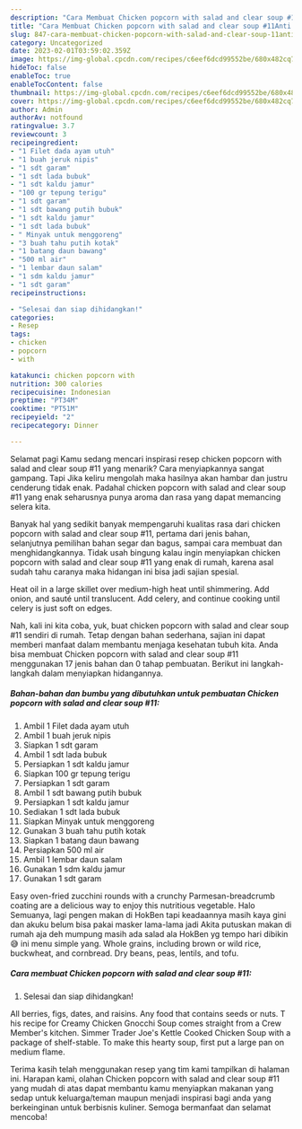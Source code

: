 ```yaml
---
description: "Cara Membuat Chicken popcorn with salad and clear soup #11Anti Ribet"
title: "Cara Membuat Chicken popcorn with salad and clear soup #11Anti Ribet"
slug: 847-cara-membuat-chicken-popcorn-with-salad-and-clear-soup-11anti-ribet
category: Uncategorized
date: 2023-02-01T03:59:02.359Z
image: https://img-global.cpcdn.com/recipes/c6eef6dcd99552be/680x482cq70/chicken-popcorn-with-salad-and-clear-soup-11-foto-resep-utama.jpg
hideToc: false
enableToc: true
enableTocContent: false
thumbnail: https://img-global.cpcdn.com/recipes/c6eef6dcd99552be/680x482cq70/chicken-popcorn-with-salad-and-clear-soup-11-foto-resep-utama.jpg
cover: https://img-global.cpcdn.com/recipes/c6eef6dcd99552be/680x482cq70/chicken-popcorn-with-salad-and-clear-soup-11-foto-resep-utama.jpg
author: Admin
authorAv: notfound
ratingvalue: 3.7
reviewcount: 3
recipeingredient:
- "1 Filet dada ayam utuh"
- "1 buah jeruk nipis"
- "1 sdt garam"
- "1 sdt lada bubuk"
- "1 sdt kaldu jamur"
- "100 gr tepung terigu"
- "1 sdt garam"
- "1 sdt bawang putih bubuk"
- "1 sdt kaldu jamur"
- "1 sdt lada bubuk"
- " Minyak untuk menggoreng"
- "3 buah tahu putih kotak"
- "1 batang daun bawang"
- "500 ml air"
- "1 lembar daun salam"
- "1 sdm kaldu jamur"
- "1 sdt garam"
recipeinstructions:

- "Selesai dan siap dihidangkan!"
categories:
- Resep
tags:
- chicken
- popcorn
- with

katakunci: chicken popcorn with 
nutrition: 300 calories
recipecuisine: Indonesian
preptime: "PT34M"
cooktime: "PT51M"
recipeyield: "2"
recipecategory: Dinner

---
```



Selamat pagi Kamu sedang mencari inspirasi resep chicken popcorn with salad and clear soup #11 yang menarik? Cara menyiapkannya sangat gampang. Tapi Jika keliru mengolah maka hasilnya akan hambar dan justru cenderung tidak enak. Padahal chicken popcorn with salad and clear soup #11 yang enak seharusnya punya aroma dan rasa yang dapat memancing selera kita.


Banyak hal yang sedikit banyak mempengaruhi kualitas rasa dari chicken popcorn with salad and clear soup #11, pertama dari jenis bahan, selanjutnya pemilihan bahan segar dan bagus, sampai cara membuat dan menghidangkannya. Tidak usah bingung kalau ingin menyiapkan chicken popcorn with salad and clear soup #11 yang enak di rumah, karena asal sudah tahu caranya maka hidangan ini bisa jadi sajian spesial.

Heat oil in a large skillet over medium-high heat until shimmering. Add onion, and sauté until translucent. Add celery, and continue cooking until celery is just soft on edges.


Nah, kali ini kita coba, yuk, buat chicken popcorn with salad and clear soup #11 sendiri di rumah. Tetap dengan bahan sederhana, sajian ini dapat memberi manfaat dalam membantu menjaga kesehatan tubuh kita. Anda bisa membuat Chicken popcorn with salad and clear soup #11 menggunakan 17 jenis bahan dan 0 tahap pembuatan. Berikut ini langkah-langkah dalam menyiapkan hidangannya.

<!--inarticleads1-->

##### Bahan-bahan dan bumbu yang dibutuhkan untuk pembuatan Chicken popcorn with salad and clear soup #11:

1. Ambil 1 Filet dada ayam utuh
1. Ambil 1 buah jeruk nipis
1. Siapkan 1 sdt garam
1. Ambil 1 sdt lada bubuk
1. Persiapkan 1 sdt kaldu jamur
1. Siapkan 100 gr tepung terigu
1. Persiapkan 1 sdt garam
1. Ambil 1 sdt bawang putih bubuk
1. Persiapkan 1 sdt kaldu jamur
1. Sediakan 1 sdt lada bubuk
1. Siapkan  Minyak untuk menggoreng
1. Gunakan 3 buah tahu putih kotak
1. Siapkan 1 batang daun bawang
1. Persiapkan 500 ml air
1. Ambil 1 lembar daun salam
1. Gunakan 1 sdm kaldu jamur
1. Gunakan 1 sdt garam


Easy oven-fried zucchini rounds with a crunchy Parmesan-breadcrumb coating are a delicious way to enjoy this nutritious vegetable. Halo Semuanya, lagi pengen makan di HokBen tapi keadaannya masih kaya gini dan akuku belum bisa pakai masker lama-lama jadi Akita putuskan makan di rumah aja deh mumpung masih ada salad ala HokBen yg tempo hari dibikin 😅 ini menu simple yang. Whole grains, including brown or wild rice, buckwheat, and cornbread. Dry beans, peas, lentils, and tofu. 

<!--inarticleads2-->

##### Cara membuat Chicken popcorn with salad and clear soup #11:


1. Selesai dan siap dihidangkan!

All berries, figs, dates, and raisins. Any food that contains seeds or nuts. T his recipe for Creamy Chicken Gnocchi Soup comes straight from a Crew Member&#39;s kitchen. Simmer Trader Joe&#39;s Kettle Cooked Chicken Soup with a package of shelf-stable. To make this hearty soup, first put a large pan on medium flame. 

Terima kasih telah menggunakan resep yang tim kami tampilkan di halaman ini. Harapan kami, olahan Chicken popcorn with salad and clear soup #11 yang mudah di atas dapat membantu kamu menyiapkan makanan yang sedap untuk keluarga/teman maupun menjadi inspirasi bagi anda yang berkeinginan untuk berbisnis kuliner. Semoga bermanfaat dan selamat mencoba!
